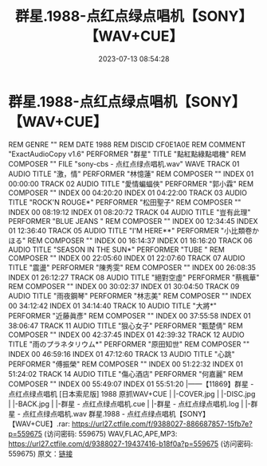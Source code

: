 ﻿---
title: 群星.1988-点红点绿点唱机【SONY】【WAV+CUE】
date: 2023-07-13 08:54:28
categories: WAV车载音乐、镜像
tags: 华语中文
---
# 群星.1988-点红点绿点唱机【SONY】【WAV+CUE】

REM GENRE ""
REM DATE 1988
REM DISCID CF0E1A0E
REM COMMENT "ExactAudioCopy v1.6"
PERFORMER "群星"
TITLE "點紅點綠點唱機"
REM COMPOSER ""
FILE "sony-cbs - 点红点绿点唱机.wav" WAVE
TRACK 01 AUDIO
TITLE "激，情"
PERFORMER "林憶蓮"
REM COMPOSER ""
INDEX 01 00:00:00
TRACK 02 AUDIO
TITLE "愛情蝙蝠俠"
PERFORMER "郭小霖"
REM COMPOSER ""
INDEX 00 04:20:20
INDEX 01 04:22:00
TRACK 03 AUDIO
TITLE "ROCK'N ROUGE*"
PERFORMER "松田聖子"
REM COMPOSER ""
INDEX 00 08:19:12
INDEX 01 08:20:72
TRACK 04 AUDIO
TITLE "豈有此理"
PERFORMER "BLUE JEANS
"
REM COMPOSER ""
INDEX 00 12:34:45
INDEX 01 12:36:40
TRACK 05 AUDIO
TITLE "I'M HERE**"
PERFORMER "小比類卷かほる"
REM COMPOSER ""
INDEX 00 16:14:37
INDEX 01 16:16:20
TRACK 06 AUDIO
TITLE "SEASON IN THE
SUN*"
PERFORMER "TUBE "
REM COMPOSER ""
INDEX 00 22:05:60
INDEX 01 22:07:60
TRACK 07 AUDIO
TITLE "震盪"
PERFORMER "陳秀雯"
REM COMPOSER ""
INDEX 00 26:08:35
INDEX 01 26:12:27
TRACK 08 AUDIO
TITLE "絕對空虛"
PERFORMER "蔡楓華"
REM COMPOSER ""
INDEX 00 30:02:37
INDEX 01 30:04:50
TRACK 09 AUDIO
TITLE "雨夜鋼琴"
PERFORMER "林志美"
REM COMPOSER ""
INDEX 00 34:12:42
INDEX 01 34:14:40
TRACK 10 AUDIO
TITLE "大將*"
PERFORMER "近藤眞彥"
REM COMPOSER ""
INDEX 00 37:55:58
INDEX 01 38:06:47
TRACK 11 AUDIO
TITLE "狠心女子"
PERFORMER "甄楚倩"
REM COMPOSER ""
INDEX 00 42:37:45
INDEX 01 42:39:32
TRACK 12 AUDIO
TITLE "雨のプラネタリウム*"
PERFORMER "原田知世"
REM COMPOSER ""
INDEX 00 46:59:16
INDEX 01 47:12:60
TRACK 13 AUDIO
TITLE "心跳"
PERFORMER "傅振榮"
REM COMPOSER ""
INDEX 00 51:22:32
INDEX 01 51:24:02
TRACK 14 AUDIO
TITLE "傷心酒店"
PERFORMER "何嘉麗"
REM COMPOSER ""
INDEX 00 55:49:07
INDEX 01 55:51:20
|——【11869】群星 - 点红点绿点唱机 [日本索尼版] 1988 原抓WAV+CUE
| |-COVER.jpg
| |-DISC.jpg
| |-BACK.jpg
| |-群星 - 点红点绿点唱机.cue
| |-群星 - 点红点绿点唱机.log
| |-群星 - 点红点绿点唱机.wav
群星.1988 - 点红点绿点唱机【SONY】【WAV+CUE】.rar: https://url27.ctfile.com/f/9388027-886687857-15fb7e?p=559675
(访问密码: 559675)
WAV,FLAC,APE,MP3: https://url27.ctfile.com/d/9388027-19437416-b18f0a?p=559675
(访问密码: 559675)
原文：[链接](https://blog.sina.com.cn/s/blog_1647c7e76010312os.html)